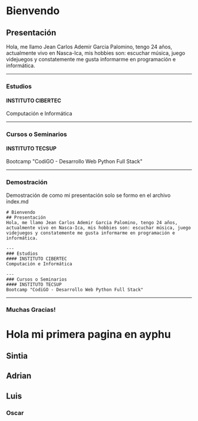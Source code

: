 # Bienvendo
## Presentación
Hola, me llamo Jean Carlos Ademir Garcia Palomino, tengo 24 años, actualmente vivo en Nasca-Ica, mis hobbies son: escuchar música, juego videjuegos y constatemente me gusta informarme en programación e informática.

---
### Estudios
#### INSTITUTO CIBERTEC
Computación e Informática

---
### Cursos o Seminarios
#### INSTITUTO TECSUP
Bootcamp "CodiGO - Desarrollo Web Python Full Stack"

---
### Demostración
Demostración de como mi presentación solo se formo en el archivo index.md
```
# Bienvendo
## Presentación
Hola, me llamo Jean Carlos Ademir Garcia Palomino, tengo 24 años, actualmente vivo en Nasca-Ica, mis hobbies son: escuchar música, juego videjuegos y constatemente me gusta informarme en programación e informática.

---
### Estudios
#### INSTITUTO CIBERTEC
Computación e Informática

---
### Cursos o Seminarios
#### INSTITUTO TECSUP
Bootcamp "CodiGO - Desarrollo Web Python Full Stack"
```

---

### Muchas Gracias!

<h1>Hola mi primera pagina en ayphu</h1>
<h2>Sintia</h2>
<h2>Adrian</h2>
<h2>Luis</h2>
<h3>Oscar</h3>
